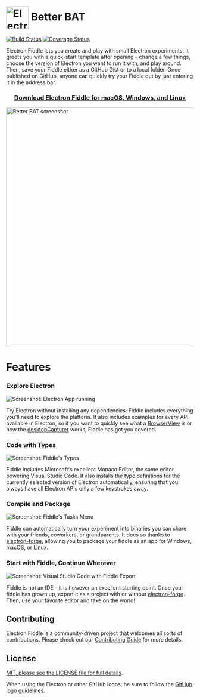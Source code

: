# <img src="https://user-images.githubusercontent.com/378023/49785546-4b7f7000-fd64-11e8-8033-a52c73a07fbf.png" width="60px" align="center" alt="Electron Fiddle icon"> Better BAT

[![Build Status](https://travis-ci.org/electron/fiddle.svg?branch=master)](https://travis-ci.org/electron/fiddle) [![Coverage Status](https://coveralls.io/repos/github/electron/fiddle/badge.svg?branch=master)](https://coveralls.io/github/electron/fiddle?branch=master)

Electron Fiddle lets you create and play with small Electron experiments. It
greets you with a quick-start template after opening – change a few things,
choose the version of Electron you want to run it with, and play around. Then,
save your Fiddle either as a GitHub Gist or to a local folder. Once published
on GitHub, anyone can quickly try your Fiddle out by just entering it in the
address bar.

<h3 align="center">
  <a href="https://github.com/electron/fiddle/releases/latest">
  Download Electron Fiddle for macOS, Windows, and Linux
  </a>
</h3>

<img src="https://github.com/sieteunoseis/betterbat-public-releases/blob/master/better-bat-social-preview.png" width="640px" alt="Better BAT screenshot">

# Features

### Explore Electron

![Screenshot: Electron App running](https://user-images.githubusercontent.com/1426799/52155856-c0bb4300-2639-11e9-9962-a6354d08dc5a.jpg)

Try Electron without installing any dependencies: Fiddle includes everything
you'll need to explore the platform. It also includes examples for every API
available in Electron, so if you want to quickly see what a
[BrowserView][BrowserView] is or how the [desktopCapturer][desktopCapturer]
works, Fiddle has got you covered.

### Code with Types

![Screenshot: Fiddle's Types](https://user-images.githubusercontent.com/1426799/43874324-10e46eae-9b40-11e8-962b-8c793d73c259.png)

Fiddle includes Microsoft's excellent Monaco Editor, the same editor powering
Visual Studio Code. It also installs the type definitions for the currently
selected version of Electron automatically, ensuring that you always have
all Electron APIs only a few keystrokes away.

### Compile and Package

![Screenshot: Fiddle's Tasks Menu](https://user-images.githubusercontent.com/1426799/52155857-c0bb4300-2639-11e9-8776-e05dc528439c.png)

Fiddle can automatically turn your experiment into binaries you can share with
your friends, coworkers, or grandparents. It does so thanks to
[electron-forge][electron-forge], allowing you to package your fiddle as an
app for Windows, macOS, or Linux.

### Start with Fiddle, Continue Wherever

![Screenshot: Visual Studio Code with Fiddle Export](https://user-images.githubusercontent.com/1426799/43874411-9cfd5946-9b40-11e8-8797-dd4138e31933.png)

Fiddle is not an IDE – it is however an excellent starting point. Once your
fiddle has grown up, export it as a project with or without
[electron-forge][electron-forge]. Then, use your favorite editor and take on
the world!

## Contributing

Electron Fiddle is a community-driven project that welcomes all sorts of contributions. Please check out our [Contributing Guide](https://github.com/electron/fiddle/blob/master/CONTRIBUTING.md) for more details.

## License

[MIT, please see the LICENSE file for full details](https://github.com/electron/fiddle/blob/master/LICENSE.md).

When using the Electron or other GitHub logos, be sure to follow the [GitHub
logo guidelines](https://github.com/logos).

[BrowserView]: https://electronjs.org/docs/api/browser-view
[desktopCapturer]: https://electronjs.org/docs/api/desktop-capturer
[electron-forge]:  https://electronforge.io/
